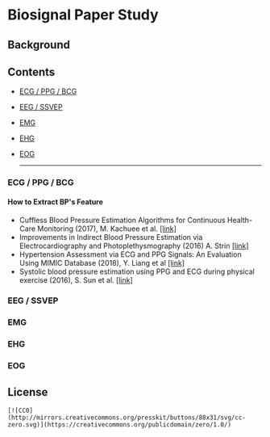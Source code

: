 # Biosignal Paper Study

## Background

## Contents

* [ECG / PPG / BCG](#ECG--PPG--BCG)

* [EEG / SSVEP](#EEG--SSVEP)

* [EMG](#EMG)

* [EHG](#EHG)

* [EOG](#EOG)

  ***

### ECG / PPG / BCG
#### How to Extract BP's Feature 
* Cuffless Blood Pressure Estimation Algorithms for Continuous Health-Care Monitoring (2017), M. Kachuee et al. [[link]](https://www.ncbi.nlm.nih.gov/pubmed/27323356) 
* Improvements in Indirect Blood Pressure Estimation via Electrocardiography and Photoplethysmography (2016) A. Strin [[link]](<https://www.semanticscholar.org/paper/Improvements-in-Indirect-Blood-Pressure-Estimation-Stirn/2e1c8d5af3d64a790c878c4b28a3dd89f666ebe7>)
* Hypertension Assessment via ECG and PPG Signals: An Evaluation Using MIMIC Database (2018), Y. Liang et al [[link]](<https://www.ncbi.nlm.nih.gov/pmc/articles/PMC6163274/>)
* Systolic blood pressure estimation using PPG and ECG during physical exercise (2016), S. Sun et al. [[link]](https://www.ncbi.nlm.nih.gov/pubmed/27841157)

### EEG / SSVEP

### EMG

### EHG

### EOG

## License

```django
[![CC0](http://mirrors.creativecommons.org/presskit/buttons/88x31/svg/cc-zero.svg)](https://creativecommons.org/publicdomain/zero/1.0/)
```

